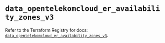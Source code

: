 # `data_opentelekomcloud_er_availability_zones_v3`

Refer to the Terraform Registry for docs: [`data_opentelekomcloud_er_availability_zones_v3`](https://registry.terraform.io/providers/opentelekomcloud/opentelekomcloud/1.36.48/docs/data-sources/er_availability_zones_v3).
